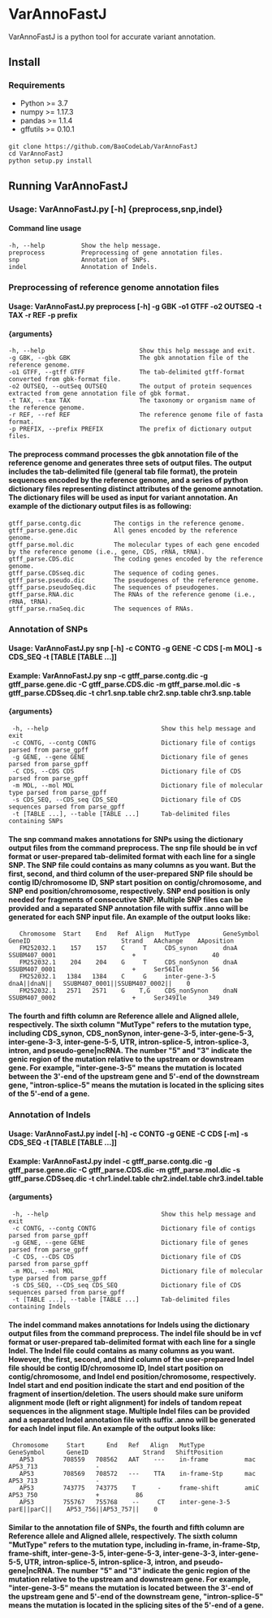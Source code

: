 # VarAnnoFastJ
VarAnnoFastJ is a python tool for accurate variant annotation.
## Install
### Requirements
  * Python >= 3.7
  * numpy >= 1.17.3
  * pandas >= 1.1.4
  * gffutils >= 0.10.1
   
####
    git clone https://github.com/BaoCodeLab/VarAnnoFastJ
    cd VarAnnoFastJ
    python setup.py install
    
    
## Running VarAnnoFastJ
### Usage:  VarAnnoFastJ.py [-h] {preprocess,snp,indel}

#### Command line usage                        
    -h, --help          Show the help message.
    preprocess          Preprocessing of gene annotation files.
    snp                 Annotation of SNPs.
    indel               Annotation of Indels.

### Preprocessing of reference genome annotation files
#### Usage:  VarAnnoFastJ.py preprocess [-h] -g GBK -o1 GTFF -o2 OUTSEQ -t TAX -r REF -p prefix

#### {arguments}
    -h, --help                          Show this help message and exit.
    -g GBK, --gbk GBK                   The gbk annotation file of the reference genome.
    -o1 GTFF, --gtff GTFF               The tab-delimited gtff-format converted from gbk-format file. 
    -o2 OUTSEQ, --outSeq OUTSEQ         The output of protein sequences extracted from gene annotation file of gbk format.
    -t TAX, --tax TAX                   The taxonomy or organism name of the reference genome.
    -r REF, --ref REF                   The reference genome file of fasta format.
    -p PREFIX, --prefix PREFIX          The prefix of dictionary output files.
   
#### The preprocess command processes the gbk annotation file of the reference genome and generates three sets of output files. The output includes the tab-delimited file (general tab file format), the protein sequences encoded by the reference genome, and a series of python dictionary files representing distinct attributes of the genome annotation. The dictionary files will be used as input for variant annotation. An example of the dictionary output files is as following:
    gtff_parse.contg.dic         The contigs in the reference genome.
    gtff_parse.gene.dic          All genes encoded by the reference genome.
    gtff_parse.mol.dic           The molecular types of each gene encoded by the reference genome (i.e., gene, CDS, rRNA, tRNA).
    gtff_parse.CDS.dic           The coding genes encoded by the reference genome.
    gtff_parse.CDSseq.dic        The sequence of coding genes. 
    gtff_parse.pseudo.dic        The pseudogenes of the reference genome.
    gtff_parse.pseudoSeq.dic     The sequences of pseudogenes.
    gtff_parse.RNA.dic           The RNAs of the reference genome (i.e., rRNA, tRNA).
    gtff_parse.rnaSeq.dic        The sequences of RNAs.
    
 ### Annotation of SNPs
 #### Usage:    VarAnnoFastJ.py snp [-h] -c CONTG -g GENE -C CDS [-m MOL] -s CDS_SEQ -t [TABLE [TABLE ...]]
 #### Example:  VarAnnoFastJ.py snp -c gtff_parse.contg.dic -g gtff_parse.gene.dic -C gtff_parse.CDS.dic -m gtff_parse.mol.dic -s gtff_parse.CDSseq.dic -t chr1.snp.table       chr2.snp.table chr3.snp.table
 
 #### {arguments}
     -h, --help                               Show this help message and exit
     -c CONTG, --contg CONTG                  Dictionary file of contigs parsed from parse_gpff
     -g GENE, --gene GENE                     Dictionary file of genes parsed from parse_gpff
     -C CDS, --CDS CDS                        Dictionary file of CDS parsed from parse_gpff
     -m MOL, --mol MOL                        Dictionary file of molecular type parsed from parse_gpff
     -s CDS_SEQ, --CDS_seq CDS_SEQ            Dictionary file of CDS sequences parsed from parse_gpff
     -t [TABLE ...], --table [TABLE ...]      Tab-delimited files containing SNPs

#### The snp command makes annotations for SNPs using the dictionary output files from the command preprocess. The snp file should be in vcf format or user-prepared tab-delimited format with each line for a single SNP. The SNP file could contains as many columns as you want. But the first, second, and third column of the user-prepared SNP file should be contig ID/chromosome ID, SNP start position on contig/chromosome, and SNP end position/chromosome, respectively. SNP end position is only needed for fragments of consecutive SNP. Multiple SNP files can be provided and a separated SNP annotation file with suffix .anno will be generated for each SNP input file. An example of the output looks like:
       Chromosome  Start    End   Ref  Align   MutType         GeneSymbol     GeneID                         Strand   AAchange    AAposition
       FM252032.1    157    157    C     T     CDS_synon       dnaA           SSUBM407_0001                     +                     40
       FM252032.1    204    204    G     T     CDS_nonSynon    dnaA           SSUBM407_0001                     +     Ser56Ile        56
       FM252032.1   1384   1384    C     G     inter-gene-3-5  dnaA||dnaN||   SSUBM407_0001||SSUBM407_0002||    0
       FM252032.1   2571   2571    G    T,G    CDS_nonSynon    dnaN           SSUBM407_0002                     +     Ser349Ile      349 
#### The fourth and fifth column are Reference allele and Aligned allele, respectively. The sixth column "MutType" refers to the mutation type, including CDS_synon,  CDS_nonSynon, inter-gene-3-5, inter-gene-5-3, inter-gene-3-3, inter-gene-5-5, UTR, intron-splice-5, intron-splice-3, intron, and pseudo-gene|ncRNA. The number "5" and "3" indicate the genic region of the mutation relative to the upstream or downstream gene. For example, "inter-gene-3-5" means the mutation is located between the 3'-end of the upstream gene and 5'-end of the downstream gene, "intron-splice-5" means the mutation is located in the splicing sites of the 5'-end of a gene.      
      
### Annotation of Indels
#### Usage:  VarAnnoFastJ.py indel [-h] -c CONTG -g GENE -C CDS [-m] -s CDS_SEQ -t [TABLE [TABLE ...]]
#### Example:  VarAnnoFastJ.py indel -c gtff_parse.contg.dic -g gtff_parse.gene.dic -C gtff_parse.CDS.dic -m gtff_parse.mol.dic -s gtff_parse.CDSseq.dic -t chr1.indel.table chr2.indel.table chr3.indel.table


 #### {arguments}
     -h, --help                               Show this help message and exit
     -c CONTG, --contg CONTG                  Dictionary file of contigs parsed from parse_gpff
     -g GENE, --gene GENE                     Dictionary file of genes parsed from parse_gpff
     -C CDS, --CDS CDS                        Dictionary file of CDS parsed from parse_gpff
     -m MOL, --mol MOL                        Dictionary file of molecular type parsed from parse_gpff
     -s CDS_SEQ, --CDS_seq CDS_SEQ            Dictionary file of CDS sequences parsed from parse_gpff
     -t [TABLE ...], --table [TABLE ...]      Tab-delimited files containing Indels

#### The indel command makes annotations for Indels using the dictionary output files from the command preprocess. The indel file should be in vcf format or user-prepared tab-delimited format with each line for a single Indel. The Indel file could contains as many columns as you want. However, the first, second, and third column of the user-prepared Indel file should be contig ID/chromosome ID, Indel start position on contig/chromosome, and Indel end position/chromosome, respectively. Indel start and end position indicate the start and end position of the fragment of insertion/deletion. The users should make sure uniform alignment mode (left or right alignment) for indels of tandom repeat sequences in the alignment stage. Multiple Indel files can be provided and a separated Indel annotation file with suffix .anno will be generated for each Indel input file. An example of the output looks like:
     Chromosome     Start      End   Ref   Align   MutType           GeneSymbol      GeneID               Strand   ShiftPosition
       AP53        708559   708562   AAT    ---    in-frame          mac             AP53_713                -
       AP53        708569   708572   ---    TTA    in-frame-Stp      mac             AP53_713                -
       AP53        743775   743775    T      -     frame-shift       amiC            AP53_750                +          86
       AP53        755767   755768    --     CT    inter-gene-3-5    parE||parC||    AP53_756||AP53_757||    0
 ####  Similar to the annotation file of SNPs, the fourth and fifth column are Reference allele and Aligned allele, respectively. The sixth column "MutType" refers to the mutation type, including in-frame,  in-frame-Stp, frame-shift, inter-gene-3-5, inter-gene-5-3, inter-gene-3-3, inter-gene-5-5, UTR, intron-splice-5, intron-splice-3, intron, and pseudo-gene|ncRNA. The number "5" and "3" indicate the genic region of the mutation relative to the upstream and downstream gene. For example, "inter-gene-3-5" means the mutation is located between the 3'-end of the upstream gene and 5'-end of the downstream gene, "intron-splice-5" means the mutation is located in the splicing sites of the 5'-end of a gene.   
       
       
       
       
       
       
       
       
       
       
       
       
       
       
       
       
       
       
       
       
       
       
      
      
      
      
      
  
                        
   
  
  
  
  
